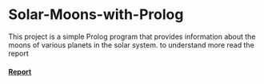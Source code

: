 # Solar-Moons-with-Prolog
This project is a simple Prolog program that provides information about the moons of various planets in the solar system. 
to understand more read the report 
#### [Report](https://github.com/AmiraDeef/Solar-Moons-with-Prolog/blob/master/Prolog%20Report.pdf)
